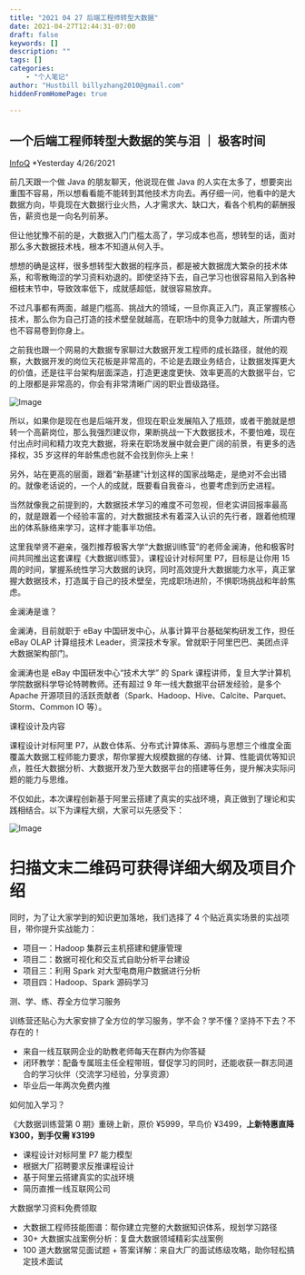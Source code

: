 ```yaml
---
title: "2021 04 27 后端工程师转型大数据"
date: 2021-04-27T12:44:31-07:00
draft: false
keywords: []
description: ""
tags: []
categories: 
    - "个人笔记"
author: "Hustbill billyzhang2010@gmail.com"
hiddenFromHomePage: true

---
```




## 一个后端工程师转型大数据的笑与泪 ｜ 极客时间

[InfoQ](javascript:void(0);) *Yesterday 4/26/2021



前几天跟一个做 Java 的朋友聊天，他说现在做 Java 的人实在太多了，想要突出重围不容易，所以想看看能不能转到其他技术方向去。再仔细一问，他看中的是大数据方向，毕竟现在大数据行业火热，人才需求大、缺口大，看各个机构的薪酬报告，薪资也是一向名列前茅。

但让他犹豫不前的是，大数据入门门槛太高了，学习成本也高，想转型的话，面对那么多大数据技术栈，根本不知道从何入手。

想想的确是这样，很多想转型大数据的程序员，都是被大数据庞大繁杂的技术体系，和零散晦涩的学习资料劝退的。即使坚持下去，自己学习也很容易陷入到各种细枝末节中，导致效率低下，成就感超低，就很容易放弃。

不过凡事都有两面，越是门槛高、挑战大的领域，一旦你真正入门，真正掌握核心技术，那么你为自己打造的技术壁垒就越高，在职场中的竞争力就越大，所谓内卷也不容易卷到你身上。

之前我也跟一个网易的大数据专家聊过大数据开发工程师的成长路径，就他的观察，大数据开发的岗位天花板是非常高的，不论是去跟业务结合，让数据发挥更大的价值，还是往平台架构层面深造，打造更速度更快、效率更高的大数据平台，它的上限都是非常高的，你会有非常清晰广阔的职业晋级路径。

![Image](https://mmbiz.qpic.cn/mmbiz_png/YriaiaJPb26VPnOu0kibAxJYK00loT0RU6xGnMXoYslGiaTUQXnll8ZTpfqadehVkX86gr2JfEzTTiazaVV07Dh9XdQ/640?wx_fmt=png&tp=webp&wxfrom=5&wx_lazy=1&wx_co=1)

所以，如果你是现在也是后端开发，但现在职业发展陷入了瓶颈，或者干脆就是想转一个高薪岗位，那么我强烈建议你，果断挑战一下大数据技术，不要怕难，现在付出点时间和精力攻克大数据，将来在职场发展中就会更广阔的前景，有更多的选择权，35 岁这样的年龄焦虑也就不会找到你头上来！

另外，站在更高的层面，跟着“新基建”计划这样的国家战略走，是绝对不会出错的。就像老话说的，一个人的成就，既要看自我奋斗，也要考虑到历史进程。

当然就像我之前提到的，大数据技术学习的难度不可忽视，但老实讲回报率最高的，就是跟着一个经验丰富的，对大数据技术有着深入认识的先行者，跟着他梳理出的体系脉络来学习，这样才能事半功倍。

这里我举贤不避亲，强烈推荐极客大学“大数据训练营”的老师金澜涛，他和极客时间共同推出这套课程《大数据训练营》，课程设计对标阿里 P7，目标是让你用 15 周的时间，掌握系统性学习大数据的诀窍，同时高效提升大数据能力水平，真正掌握大数据技术，打造属于自己的技术壁垒，完成职场进阶，不惧职场挑战和年龄焦虑。

金澜涛是谁？

金澜涛，目前就职于 eBay 中国研发中心，从事计算平台基础架构研发工作，担任 eBay OLAP 计算组技术 Leader，资深技术专家。曾就职于阿里巴巴、美团点评大数据架构部门。

金澜涛也是 eBay 中国研发中心“技术大学” 的 Spark 课程讲师，复旦大学计算机学院数据科学导论特聘教师。还有超过 9 年一线大数据平台研发经验，是多个 Apache 开源项目的活跃贡献者（Spark、Hadoop、Hive、Calcite、Parquet、Storm、Common IO 等）。

课程设计及内容

课程设计对标阿里 P7，从数仓体系、分布式计算体系、源码与思想三个维度全面覆盖大数据工程师能力要求，帮你掌握大规模数据的存储、计算、性能调优等知识点，胜任大数据分析、大数据开发乃至大数据平台的搭建等任务，提升解决实际问题的能力与思维。

不仅如此，本次课程创新基于阿里云搭建了真实的实战环境，真正做到了理论和实践相结合。以下为课程大纲，大家可以先感受下：

![Image](https://mmbiz.qpic.cn/mmbiz_png/YriaiaJPb26VPnOu0kibAxJYK00loT0RU6xdachV8UP2owMqs33dJrCChRMKzqEicqc0psxibfa5caSusVqcuy5WtQA/640?wx_fmt=png&tp=webp&wxfrom=5&wx_lazy=1&wx_co=1)

# 扫描文末二维码可获得详细大纲及项目介绍

> > > 

同时，为了让大家学到的知识更加落地，我们选择了 4 个贴近真实场景的实战项目，带你提升实战能力：

- 项目一：Hadoop 集群云主机搭建和健康管理
- 项目二：数据可视化和交互式自助分析平台建设
- 项目三：利用 Spark 对大型电商用户数据进行分析
- 项目四：Hadoop、Spark 源码学习

测、学、练、荐全方位学习服务

训练营还贴心为大家安排了全方位的学习服务，学不会？学不懂？坚持不下去？不存在的！

- 来自一线互联网企业的助教老师每天在群内为你答疑
- 闭环教学：配备专属班主任全程带班，督促学习的同时，还能收获一群志同道合的学习伙伴（交流学习经验，分享资源）
- 毕业后一年两次免费内推



如何加入学习？

《大数据训练营第 0 期》重磅上新，原价 ¥5999，早鸟价 ¥3499，**上新特惠直降 ¥300，到手仅需 ¥3199**

- 课程设计对标阿里 P7 能力模型
- 根据大厂招聘要求反推课程设计
- 基于阿里云搭建真实的实战环境
- 简历直推一线互联网公司





大数据学习资料免费领取

- 大数据工程师技能图谱：帮你建立完整的大数据知识体系，规划学习路径
- 30+ 大数据实战案例分析：复盘大数据领域精彩实战案例
- 100 道大数据常见面试题 + 答案详解：来自大厂的面试练级攻略，助你轻松搞定技术面试

